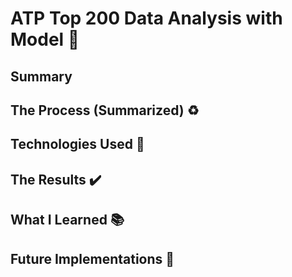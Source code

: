# ATP Top 200 Data Analysis with Model :tennis:

## Summary

## The Process (Summarized) :recycle:

## Technologies Used :microscope:

## The Results :heavy_check_mark:

## What I Learned :books:

## Future Implementations :rocket:
